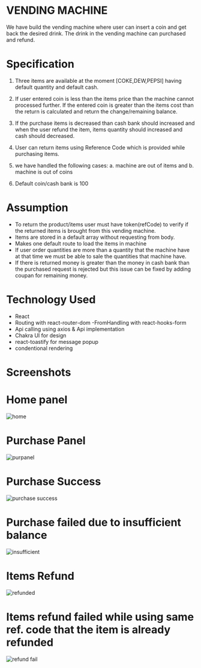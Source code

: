 # VENDING MACHINE 

We have build the vending machine where user can insert a coin and get back the desired drink. The drink in the vending machine can purchased and refund.

# Specification 

1. Three items are available at the moment [COKE,DEW,PEPSI] having default quantity and default cash. 

2. If user entered coin is less than the items price than the machine cannot processed further. If the entered coin is greater    than the items cost than the return is calculated and return the change/remaining balance.

3. If the purchase items is decreased than cash bank should increased and when the user refund the item, items quantity should increased and cash should decreased.

4. User can return items using Reference Code which is provided while purchasing items.

5. we have handled the following cases:
    a. machine are out of items and 
    b. machine is out of coins

6. Default coin/cash bank is 100

# Assumption
- To return the product/items user must have token(refCode) to verify if the returned items is brought from this vending machine.
- Items are stored in a default array without requesting from body.
- Makes one default route to load the items in machine
- If user order quantities are more than a quantity that the machine have at that time we must be able to sale the quantities that machine have.
- If there is returned money is greater than the money in cash bank than the purchased request is rejected but this issue can be fixed by adding coupan for remaining money.

# Technology Used
- React 
- Routing with react-router-dom 
-FromHandling with react-hooks-form 
- Api calling using axios & Api implementation 
- Chakra UI for design 
- react-toastify for message popup
- condentional rendering

# Screenshots

# Home panel
![home](https://user-images.githubusercontent.com/76931757/165047569-00c936f9-35bd-479b-a201-8920133e9c9e.png)

# Purchase Panel
![purpanel](https://user-images.githubusercontent.com/76931757/165047627-6042242e-84ab-4f4b-b7db-5be31fdc01d6.png)

# Purchase Success
![purchase success](https://user-images.githubusercontent.com/76931757/165047593-5df6d124-ffa0-40ba-9530-2870ee3cf531.png)

# Purchase failed due to insufficient balance
![insufficient](https://user-images.githubusercontent.com/76931757/165047608-d67be524-21f6-463f-a03f-0ad7e57fcf3c.png)

# Items Refund
![refunded](https://user-images.githubusercontent.com/76931757/165047636-d13b0ae5-eba9-4432-b0b7-d9e1575fe3b7.png)

# Items refund failed while using same ref. code that the item is already refunded
![refund fail](https://user-images.githubusercontent.com/76931757/165047645-f2de2991-092a-4279-a643-2bc68b14cb28.png)

